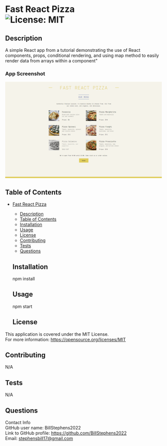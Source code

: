 # Fast React Pizza<br>![License: MIT](https://img.shields.io/badge/License-MIT-yellow.svg)

  ## Description

  A simple React app from a tutorial demonstrating the use of React components, props, conditional rendering, and using map method to easily render data from arrays within a component"

  ### App Screenshot
  ![app screenshot](/public/screenshot.png)
  
  ## Table of Contents
  
- [Fast React Pizza](#fast-react-pizza)
  - [Description](#description)
  - [Table of Contents](#table-of-contents)
  - [Installation](#installation)
  - [Usage](#usage)
  - [License](#license)
  - [Contributing](#contributing)
  - [Tests](#tests)
  - [Questions](#questions)
  
  ## Installation
  
  npm install
  
  ## Usage
  
  npm start

  ## License
This application is covered under the MIT License.
<br>For more information: https://opensource.org/licenses/MIT
  
  ## Contributing
  N/A
  
  ## Tests
  N/A

  ## Questions
  Contact Info<br>
  GitHub user name: BillStephens2022<br>
  Link to GitHub profile: https://github.com/BillStephens2022<br>
  Email: stephensbill17@gmail.com
